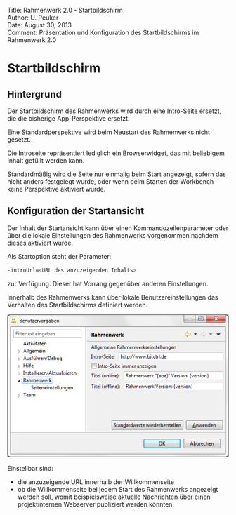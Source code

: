 Title:   Rahmenwerk 2.0 - Startbildschirm  
Author:  U. Peuker  
Date:    August 30, 2013  
Comment: Präsentation und Konfiguration des Startbildschirms im Rahmenwerk 2.0

Startbildschirm
===============

## Hintergrund

Der Startbildschirm des Rahmenwerks wird durch eine Intro-Seite ersetzt, die die 
bisherige App-Perspektive ersetzt.

Eine Standardperspektive wird beim Neustart des Rahmenwerks nicht gesetzt.

Die Introseite repräsentiert lediglich ein Browserwidget, das mit beliebigem Inhalt
gefüllt werden kann.

Standardmäßig wird die Seite nur einmalig beim Start angezeigt, sofern das nicht
anders festgelegt wurde, oder wenn beim Starten der Workbench keine Perspektive
aktiviert wurde.

## Konfiguration der Startansicht

Der Inhalt der Startansicht kann über einen Kommandozeilenparameter oder über
die lokale Einstellungen des Rahmenwerks vorgenommen nachdem dieses aktiviert wurde.

Als Startoption steht der Parameter:

```bash
-introUrl=<URL des anzuzeigenden Inhalts>
```

zur Verfügung. Dieser hat Vorrang gegenüber anderen Einstellungen.

Innerhalb des Rahmenwerks kann über lokale Benutzereinstellungen das Verhalten des
Startbildschirms definiert werden.

![Grundeinstellungen des Rahmenwerks](../assets/rw_grundeinstellungen.png) 

Einstellbar sind:
- die anzuzeigende URL innerhalb der Willkommenseite
- ob die Willkommenseite bei jedem Start des Rahmenwerks angezeigt werden soll, 
  womit beispielsweise aktuelle Nachrichten über einen projektinternen Webserver
  publiziert werden könnten. 



 
